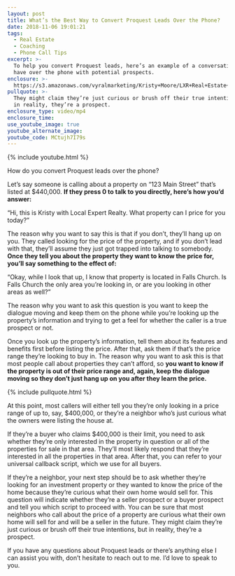 ```yaml
---
layout: post
title: What’s the Best Way to Convert Proquest Leads Over the Phone?
date: 2018-11-06 19:01:21
tags:
  - Real Estate
  - Coaching
  - Phone Call Tips
excerpt: >-
  To help you convert Proquest leads, here’s an example of a conversation we’d
  have over the phone with potential prospects.
enclosure: >-
  https://s3.amazonaws.com/vyralmarketing/Kristy+Moore/LXR+Real+Estate+Coaching-+Whats+the+Best+Way+to+Convert+Proquest+Leads+Over+the+Phone%253F.mp4
pullquote: >-
  They might claim they’re just curious or brush off their true intentions, but
  in reality, they’re a prospect.
enclosure_type: video/mp4
enclosure_time:
use_youtube_image: true
youtube_alternate_image:
youtube_code: MCtujh7I79s
---
```


{% include youtube.html %}

How do you convert Proquest leads over the phone?

Let’s say someone is calling about a property on “123 Main Street” that’s listed at $440,000. **If they press 0 to talk to you directly, here’s how you’d answer:**

“Hi, this is Kristy with Local Expert Realty. What property can I price for you today?”

The reason why you want to say this is that if you don’t, they’ll hang up on you. They called looking for the price of the property, and if you don’t lead with that, they’ll assume they just got trapped into talking to somebody. **Once they tell you about the property they want to know the price for, you’ll say something to the effect of:**

“Okay, while I look that up, I know that property is located in Falls Church. Is Falls Church the only area you’re looking in, or are you looking in other areas as well?”

The reason why you want to ask this question is you want to keep the dialogue moving and keep them on the phone while you’re looking up the property’s information and trying to get a feel for whether the caller is a true prospect or not.&nbsp;

Once you look up the property’s information, tell them about its features and benefits first before listing the price. After that, ask them if that’s the price range they’re looking to buy in. The reason why you want to ask this is that most people call about properties they can’t afford, so **you want to know if the property is out of their price range and, again, keep the dialogue moving so they don’t just hang up on you after they learn the price.**

{% include pullquote.html %}

At this point, most callers will either tell you they’re only looking in a price range of up to, say, $400,000, or they’re a neighbor who’s just curious what the owners were listing the house at.&nbsp;

If they’re a buyer who claims $400,000 is their limit, you need to ask whether they’re only interested in the property in question or all of the properties for sale in that area. They’ll most likely respond that they’re interested in all the properties in that area. After that, you can refer to your universal callback script, which we use for all buyers.&nbsp;

If they’re a neighbor, your next step should be to ask whether they’re looking for an investment property or they wanted to know the price of the home because they’re curious what their own home would sell for. This question will indicate whether they’re a seller prospect or a buyer prospect and tell you which script to proceed with. You can be sure that most neighbors who call about the price of a property are curious what their own home will sell for and will be a seller in the future. They might claim they’re just curious or brush off their true intentions, but in reality, they’re a prospect.

If you have any questions about Proquest leads or there’s anything else I can assist you with, don’t hesitate to reach out to me. I’d love to speak to you.<br>&nbsp;